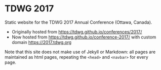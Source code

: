 # TDWG 2017

Static website for the TDWG 2017 Annual Conference (Ottawa, Canada).

- Originally hosted from <https://tdwg.github.io/conferences/2017/>
- Now hosted from <https://tdwg.github.io/conference-2017/> with custom domain <https://2017.tdwg.org>

Note that this site does not make use of Jekyll or Markdown: all pages are maintained as html pages, repeating the `<head>` and `<navbar>` for every page.
